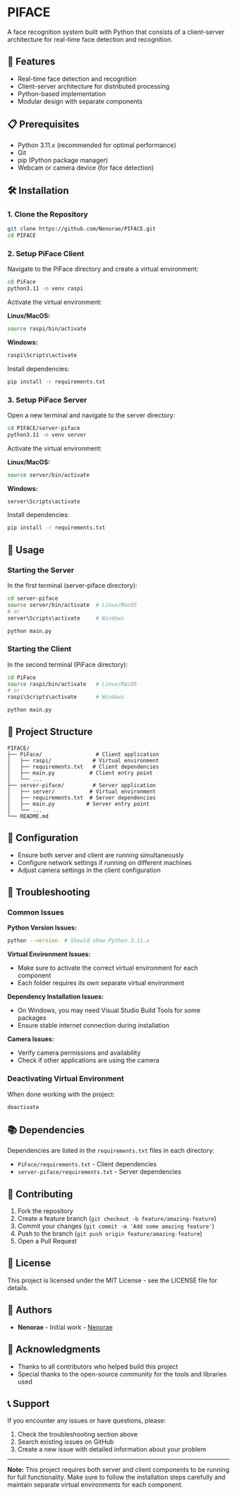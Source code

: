# PIFACE

A face recognition system built with Python that consists of a client-server architecture for real-time face detection and recognition.

## 🚀 Features

- Real-time face detection and recognition
- Client-server architecture for distributed processing
- Python-based implementation
- Modular design with separate components

## 📋 Prerequisites

- Python 3.11.x (recommended for optimal performance)
- Git
- pip (Python package manager)
- Webcam or camera device (for face detection)

## 🛠️ Installation

### 1. Clone the Repository

```bash
git clone https://github.com/Nenorae/PIFACE.git
cd PIFACE
```

### 2. Setup PiFace Client

Navigate to the PiFace directory and create a virtual environment:

```bash
cd PiFace
python3.11 -m venv raspi
```

Activate the virtual environment:

**Linux/MacOS:**
```bash
source raspi/bin/activate
```

**Windows:**
```bash
raspi\Scripts\activate
```

Install dependencies:
```bash
pip install -r requirements.txt
```

### 3. Setup PiFace Server

Open a new terminal and navigate to the server directory:

```bash
cd PIFACE/server-piface
python3.11 -m venv server
```

Activate the virtual environment:

**Linux/MacOS:**
```bash
source server/bin/activate
```

**Windows:**
```bash
server\Scripts\activate
```

Install dependencies:
```bash
pip install -r requirements.txt
```

## 🚀 Usage

### Starting the Server

In the first terminal (server-piface directory):

```bash
cd server-piface
source server/bin/activate  # Linux/MacOS
# or
server\Scripts\activate     # Windows

python main.py
```

### Starting the Client

In the second terminal (PiFace directory):

```bash
cd PiFace
source raspi/bin/activate   # Linux/MacOS
# or
raspi\Scripts\activate      # Windows

python main.py
```

## 📁 Project Structure

```
PIFACE/
├── PiFace/                 # Client application
│   ├── raspi/             # Virtual environment
│   ├── requirements.txt   # Client dependencies
│   ├── main.py           # Client entry point
│   └── ...
├── server-piface/         # Server application
│   ├── server/           # Virtual environment
│   ├── requirements.txt  # Server dependencies
│   ├── main.py          # Server entry point
│   └── ...
└── README.md
```

## 🔧 Configuration

- Ensure both server and client are running simultaneously
- Configure network settings if running on different machines
- Adjust camera settings in the client configuration

## 🐛 Troubleshooting

### Common Issues

**Python Version Issues:**
```bash
python --version  # Should show Python 3.11.x
```

**Virtual Environment Issues:**
- Make sure to activate the correct virtual environment for each component
- Each folder requires its own separate virtual environment

**Dependency Installation Issues:**
- On Windows, you may need Visual Studio Build Tools for some packages
- Ensure stable internet connection during installation

**Camera Issues:**
- Verify camera permissions and availability
- Check if other applications are using the camera

### Deactivating Virtual Environment

When done working with the project:
```bash
deactivate
```

## 📚 Dependencies

Dependencies are listed in the `requirements.txt` files in each directory:
- `PiFace/requirements.txt` - Client dependencies
- `server-piface/requirements.txt` - Server dependencies

## 🤝 Contributing

1. Fork the repository
2. Create a feature branch (`git checkout -b feature/amazing-feature`)
3. Commit your changes (`git commit -m 'Add some amazing feature'`)
4. Push to the branch (`git push origin feature/amazing-feature`)
5. Open a Pull Request

## 📝 License

This project is licensed under the MIT License - see the LICENSE file for details.

## 👥 Authors

- **Nenorae** - Initial work - [Nenorae](https://github.com/Nenorae)

## 🙏 Acknowledgments

- Thanks to all contributors who helped build this project
- Special thanks to the open-source community for the tools and libraries used

## 📞 Support

If you encounter any issues or have questions, please:
1. Check the troubleshooting section above
2. Search existing issues on GitHub
3. Create a new issue with detailed information about your problem

---

**Note:** This project requires both server and client components to be running for full functionality. Make sure to follow the installation steps carefully and maintain separate virtual environments for each component.
